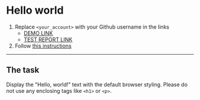 # Hello world
1. Replace `<your_account>` with your Github username in the links
    - [DEMO LINK](https://WhiteRhin0.github.io/layout_hello-world/) <br>
    - [TEST REPORT LINK](https://WhiteRhin0.github.io/layout_hello-world/report/html_report/)
2. Follow [this instructions](https://mate-academy.github.io/layout_task-guideline/)
___

## The task 
Display the "Hello, world!" text with the default browser styling. Please do not 
use any enclosing tags like `<h1>` or `<p>`.
